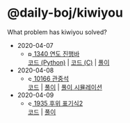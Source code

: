 # @daily-boj/kiwiyou
What problem has kiwiyou solved?

- 2020-04-07
  - [<img src="https://static.solved.ac/tier_small/5.svg" alt="Bronze I" width="10"/> 1340 연도 진행바](https://www.acmicpc.net/problem/1340)
  <br> [코드 (Python)](https://github.com/daily-boj/kiwiyou/blob/master/P1340.py) |
  [코드 (C)](https://github.com/daily-boj/kiwiyou/blob/master/P1340.c) |
  [풀이](https://github.com/daily-boj/kiwiyou/wiki/1340-%EC%97%B0%EB%8F%84-%EC%A7%84%ED%96%89%EB%B0%94)
- 2020-04-08
  - [<img src="https://static.solved.ac/tier_small/8.svg" alt="Silver III" width="10"/> 10166 관중석](https://www.acmicpc.net/problem/10166)
  <br> [코드](https://github.com/daily-boj/kiwiyou/blob/master/P10166.cpp) |
  [풀이](https://github.com/daily-boj/kiwiyou/wiki/10166-%EA%B4%80%EC%A4%91%EC%84%9D) |
  [풀이 시뮬레이션](https://boj.kiwi.style/10166/index.html)
- 2020-04-09
  - [<img src="https://static.solved.ac/tier_small/8.svg" alt="Silver III" width="10"/> 1935 후위 표기식2](https://www.acmicpc.net/problem/1935)
  <br> [코드](https://github.com/daily-boj/kiwiyou/blob/master/P1935.rs) |
  [풀이](https://github.com/daily-boj/kiwiyou/wiki/1935-%ED%9B%84%EC%9C%84-%ED%91%9C%EA%B8%B0%EC%8B%9D2)
